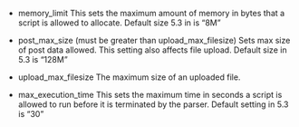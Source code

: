 * memory_limit
This sets the maximum amount of memory in bytes that a script is allowed to allocate.
Default size 5.3 in is “8M”

* post_max_size (must be greater than upload_max_filesize)
Sets max size of post data allowed. This setting also affects file upload.
Default size in 5.3 is “128M”

* upload_max_filesize
The maximum size of an uploaded file.

* max_execution_time
This sets the maximum time in seconds a script is allowed to run before it is terminated by the parser.
Default setting in 5.3 is “30”
